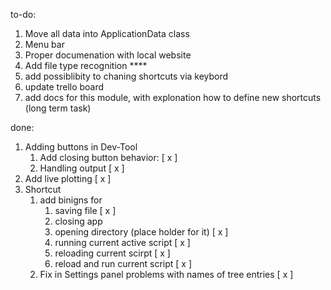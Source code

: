 to-do:

1) Move all data into ApplicationData class
2) Menu bar
3) Proper documenation with local website
4)  Add file type recognition <!-- Partially done-->****
5) add possiblibity to chaning shortcuts via keybord
6) update trello board
7) add docs for this module, with explonation how to define new shortcuts (long term task)

done: 
1) Adding buttons in Dev-Tool
   1) Add closing button behavior: [ x ]
   2) Handling output [ x ]
2) Add live plotting [ x ]
3) Shortcut
   1) add binigns for
      1) saving file [ x ] 
      2) closing app
      3) opening directory (place holder for it) [ x ]
      4) running current active script [ x ]
      5) reloading current scirpt [ x ]
      6) reload and run current script [ x ]
   2) Fix in Settings panel problems with names of tree entries [ x ]
